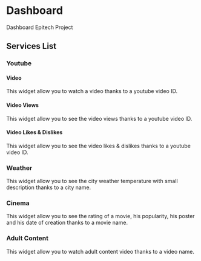 # Dashboard
Dashboard Epitech Project

## Services List

### Youtube

#### Video
This widget allow you to watch a video thanks to a youtube video ID.

#### Video Views
This widget allow you to see the video views thanks to a youtube video ID.

#### Video Likes & Dislikes
This widget allow you to see the video likes & dislikes thanks to a youtube video ID.

### Weather
This widget allow you to see the city weather temperature with small description thanks to a city name.

### Cinema
This widget allow you to see the rating of a movie, his popularity, his poster and his date of creation thanks to a movie name.

### Adult Content
This widget allow you to watch adult content video thanks to a video name.
